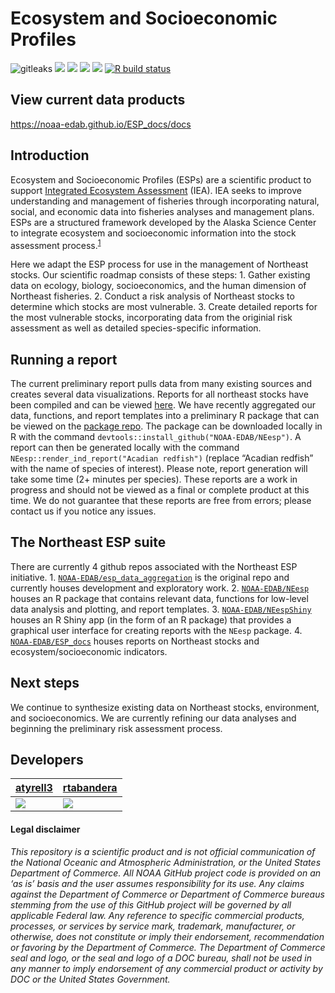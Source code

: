 <!-- README.md is generated from README.Rmd. Please edit that file -->

# Ecosystem and Socioeconomic Profiles

![gitleaks](https://github.com/NOAA-EDAB/NEesp/workflows/gitleaks/badge.svg)
[![](https://img.shields.io/badge/devel%20version-0.1.1-blue.svg)](https://github.com/NOAA-EDAB/NEesp)
[![](https://img.shields.io/github/last-commit/NOAA-EDAB/NEesp.svg)](https://github.com/NOAA-EDAB/NEesp/commits/main)
[![](https://img.shields.io/badge/download-302725/total-yellow.svg)](https://bioconductor.org/packages/stats/bioc/clusterProfiler)
[![](https://img.shields.io/github/languages/code-size/NOAA-EDAB/NEesp.svg)](https://github.com/NOAA-EDAB/NEesp)
[![R build
status](https://github.com/NOAA-EDAB/NEesp/workflows/R-CMD-check/badge.svg)](https://github.com/NOAA-EDAB/NEesp/actions)

## View current data products

<https://noaa-edab.github.io/ESP_docs/docs>

## Introduction

Ecosystem and Socioeconomic Profiles (ESPs) are a scientific product to
support [Integrated Ecosystem
Assessment](https://www.integratedecosystemassessment.noaa.gov/) (IEA).
IEA seeks to improve understanding and management of fisheries through
incorporating natural, social, and economic data into fisheries analyses
and management plans. ESPs are a structured framework developed by the
Alaska Science Center to integrate ecosystem and socioeconomic
information into the stock assessment
process.<sup>[1](https://meetings.npfmc.org/CommentReview/DownloadFile?p=8f5233fb-3b62-4571-9b49-8bb7ce675916.pdf&fileName=ESP_Shotwell.pdf)</sup>

Here we adapt the ESP process for use in the management of Northeast
stocks. Our scientific roadmap consists of these steps: 1. Gather
existing data on ecology, biology, socioeconomics, and the human
dimension of Northeast fisheries. 2. Conduct a risk analysis of
Northeast stocks to determine which stocks are most vulnerable. 3.
Create detailed reports for the most vulnerable stocks, incorporating
data from the originial risk assessment as well as detailed
species-specific information.

## Running a report

The current preliminary report pulls data from many existing sources and
creates several data visualizations. Reports for all northeast stocks
have been compiled and can be viewed
[here](https://noaa-edab.github.io/ESP_docs/docs). We have recently
aggregated our data, functions, and report templates into a preliminary
R package that can be viewed on the [package
repo](https://github.com/NOAA-EDAB/NEesp). The package can be downloaded
locally in R with the command
`devtools::install_github("NOAA-EDAB/NEesp")`. A report can then be
generated locally with the command
`NEesp::render_ind_report("Acadian redfish")` (replace “Acadian redfish”
with the name of species of interest). Please note, report generation
will take some time (2+ minutes per species). These reports are a work
in progress and should not be viewed as a final or complete product at
this time. We do not guarantee that these reports are free from errors;
please contact us if you notice any issues.

## The Northeast ESP suite

There are currently 4 github repos associated with the Northeast ESP
initiative. 1.
[`NOAA-EDAB/esp_data_aggregation`](https://github.com/NOAA-EDAB/esp_data_aggregation)
is the original repo and currently houses development and exploratory
work. 2. [`NOAA-EDAB/NEesp`](https://github.com/NOAA-EDAB/NEesp) houses
an R package that contains relevant data, functions for low-level data
analysis and plotting, and report templates. 3.
[`NOAA-EDAB/NEespShiny`](https://github.com/NOAA-EDAB/NEespShiny) houses
an R Shiny app (in the form of an R package) that provides a graphical
user interface for creating reports with the `NEesp` package. 4.
[`NOAA-EDAB/ESP_docs`](https://github.com/NOAA-EDAB/ESP_docs) houses
reports on Northeast stocks and ecosystem/socioeconomic indicators.

## Next steps

We continue to synthesize existing data on Northeast stocks,
environment, and socioeconomics. We are currently refining our data
analyses and beginning the preliminary risk assessment process.

## Developers

<table>
<thead>
<tr class="header">
<th><a href="https://github.com/atyrell3">atyrell3</a></th>
<th><a href="https://github.com/rtabandera">rtabandera</a></th>
</tr>
</thead>
<tbody>
<tr class="odd">
<td><a href="https://github.com/atyrell3"><img src="https://avatars.githubusercontent.com/u/77738923?s=100&amp;u=92e54f60ca179f3e41c1a3610fb3ecdb9e233434&amp;v=4" /></a></td>
<td><a href="https://github.com/rtabandera"><img src="https://avatars.githubusercontent.com/u/64960823?s=100&amp;u=ea5abeca602e43d461e964fe8283f703aef63c61&amp;v=4" /></a></td>
</tr>
</tbody>
</table>

#### Legal disclaimer

*This repository is a scientific product and is not official
communication of the National Oceanic and Atmospheric Administration, or
the United States Department of Commerce. All NOAA GitHub project code
is provided on an ‘as is’ basis and the user assumes responsibility for
its use. Any claims against the Department of Commerce or Department of
Commerce bureaus stemming from the use of this GitHub project will be
governed by all applicable Federal law. Any reference to specific
commercial products, processes, or services by service mark, trademark,
manufacturer, or otherwise, does not constitute or imply their
endorsement, recommendation or favoring by the Department of Commerce.
The Department of Commerce seal and logo, or the seal and logo of a DOC
bureau, shall not be used in any manner to imply endorsement of any
commercial product or activity by DOC or the United States Government.*
